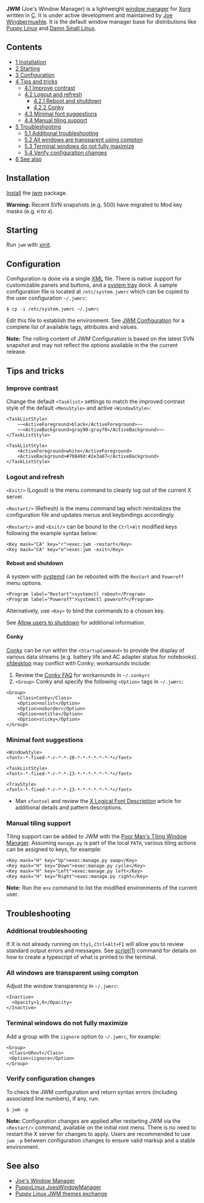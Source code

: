 **JWM** (Joe's Window Manager) is a lightweight [window manager](/index.php/Window_manager "Window manager") for [Xorg](/index.php/Xorg "Xorg") written in [C](https://en.wikipedia.org/wiki/C_(programming_language) "wikipedia:C (programming language)"). It is under active development and maintained by [Joe Wingbermuehle](http://joewing.net/about.html). It is the default window manager base for distributions like [Puppy Linux](http://www.puppylinux.org/) and [Damn Small Linux](http://damnsmalllinux.org/).

## Contents

*   [1 Installation](#Installation)
*   [2 Starting](#Starting)
*   [3 Configuration](#Configuration)
*   [4 Tips and tricks](#Tips_and_tricks)
    *   [4.1 Improve <Tasklist> contrast](#Improve_<Tasklist>_contrast)
    *   [4.2 Logout and refresh](#Logout_and_refresh)
        *   [4.2.1 Reboot and shutdown](#Reboot_and_shutdown)
        *   [4.2.2 Conky](#Conky)
    *   [4.3 Minimal font suggestions](#Minimal_font_suggestions)
    *   [4.4 Manual tiling support](#Manual_tiling_support)
*   [5 Troubleshooting](#Troubleshooting)
    *   [5.1 Additional troubleshooting](#Additional_troubleshooting)
    *   [5.2 All windows are transparent using compton](#All_windows_are_transparent_using_compton)
    *   [5.3 Terminal windows do not fully maximize](#Terminal_windows_do_not_fully_maximize)
    *   [5.4 Verify configuration changes](#Verify_configuration_changes)
*   [6 See also](#See_also)

## Installation

[Install](/index.php/Install "Install") the [jwm](https://www.archlinux.org/packages/?name=jwm) package.

**Warning:** Recent SVN snapshots (e.g. 500) have migrated to Mod key masks (e.g. `H` to `4`).

## Starting

Run `jwm` with [xinit](/index.php/Xinit "Xinit").

## Configuration

Configuration is done via a single [XML](https://en.wikipedia.org/wiki/XML "wikipedia:XML") file. There is native support for customizable panels and buttons, and a [system tray](https://en.wikipedia.org/wiki/Taskbar "wikipedia:Taskbar") dock. A sample configuration file is located at `/etc/system.jwmrc` which can be copied to the user configuration `~/.jwmrc`:

```
$ cp -i /etc/system.jwmrc ~/.jwmrc

```

Edit this file to establish the environment. See [JWM Configuration](http://joewing.net/projects/jwm/config-2.3.html) for a complete list of available tags, attributes and values.

**Note:** The rolling content of JWM Configuration is based on the latest SVN snapshot and may not reflect the options available in the the current release.

## Tips and tricks

### Improve <Tasklist> contrast

Change the default `<Tasklist>` settings to match the improved contrast style of the default `<MenuStyle>` and active `<WindowStyle>`:

```
<TaskListStyle>
    ~~<ActiveForeground>black</ActiveForeground>~~
    ~~<ActiveBackground>gray90:gray70</ActiveBackground>~~
</TaskListStyle>

<TaskListStyle>
    <ActiveForeground>white</ActiveForeground>
    <ActiveBackground>#70849d:#2e3a67</ActiveBackground>
</TaskListStyle>
```

### Logout and refresh

`<Exit/>` (Logout) is the menu command to cleanly log out of the current X server.

`<Restart/>` (Refresh) is the menu command tag which reinitializes the configuration file and updates menus and keybindings accordingly.

`<Restart/>` and `<Exit/>` can be bound to the `Ctrl+Alt` modified keys following the example syntax below:

```
<Key mask="CA" key="r">exec:jwm -restart</Key>
<Key mask="CA" key="e">exec:jwm -exit</Key>

```

#### Reboot and shutdown

A system with [systemd](/index.php/Systemd "Systemd") can be rebooted with the `Restart` and `Poweroff` menu options.

```
<Program label="Restart">systemctl reboot</Program>
<Program label="Poweroff">systemctl poweroff</Program>

```

Alternatively, use `<Key>` to bind the commands to a chosen key.

See [Allow users to shutdown](/index.php/Allow_users_to_shutdown "Allow users to shutdown") for additional information.

#### Conky

[Conky](/index.php/Conky "Conky") can be run within the `<StartupCommand>` to provide the display of various data streams (e.g. battery life and AC adapter status for notebooks). [xfdesktop](https://www.archlinux.org/packages/?name=xfdesktop) may conflict with Conky; workarounds include:

1.  Review the [Conky FAQ](http://conky.sourceforge.net/faq.html) for workarounds in `~/.conkyrc`
2.  `<Group>` Conky and specify the following `<Option>` tags in `~/.jwmrc`:

```
<Group>
    <Class>Conky</Class>
    <Option>nolist</Option>
    <Option>noborder</Option>
    <Option>notitle</Option>
    <Option>sticky</Option>
</Group>
```

### Minimal font suggestions

```
<WindowStyle>
<font>-*-fixed-*-r-*-*-10-*-*-*-*-*-*-*</font>

<TaskListStyle>
<font>-*-fixed-*-r-*-*-13-*-*-*-*-*-*-*</font>

<TrayStyle>
<font>-*-fixed-*-r-*-*-13-*-*-*-*-*-*-*</font>
```

*   Man `xfontsel` and review the [X Logical Font Description](https://en.wikipedia.org/wiki/X_logical_font_description "wikipedia:X logical font description") article for additional details and pattern descriptions.

### Manual tiling support

Tiling support can be added to JWM with the [Poor Man's Tiling Window Manager](https://github.com/TheWanderer/stiler/tree/master). Assuming `manage.py` is part of the local `PATH`, various tiling actions can be assigned to keys, for example:

```
<Key mask="H" key="Up">exec:manage.py swap</Key>
<Key mask="H" key="Down">exec:manage.py cycle</Key>
<Key mask="H" key="Left">exec:manage.py left</Key>
<Key mask="H" key="Right">exec:manage.py right</Key>

```

**Note:** Run the `env` command to list the modified environments of the current user.

## Troubleshooting

### Additional troubleshooting

If X is not already running on `tty1`, `Ctrl+Alt+F1` will allow you to review standard output errors and messages. See [script(1)](https://jlk.fjfi.cvut.cz/arch/manpages/man/script.1) command for details on how to create a typescript of what is printed to the terminal.

### All windows are transparent using compton

Adjust the window transparency in `~/.jwmrc`:

```
<Inactive>
  <Opacity>1,0</Opacity>
</Inactive>

```

### Terminal windows do not fully maximize

Add a group with the `iignore` option to `~/.jwmrc`, for example:

```
<Group>
 <Class>URxvt</Class>
 <Option>iignore</Option>
</Group>

```

### Verify configuration changes

To check the JWM configuration and return syntax errors (including associated line numbers), if any, run:

```
$ jwm -p

```

**Note:** Configuration changes are applied after restarting JWM via the `<Restart/>` command, available on the initial root menu. There is no need to restart the X server for changes to apply. Users are recommended to use `jwm -p` between configuration changes to ensure valid markup and a stable environment.

## See also

*   [Joe's Window Manager](http://joewing.net/projects/jwm/index.shtml)
*   [PuppyLinux JoesWindowManager](http://puppylinux.org/wikka/JoesWindowManager)
*   [Puppy Linux JWM themes exchange](http://www.murga-linux.com/puppy/viewtopic.php?t=23260)